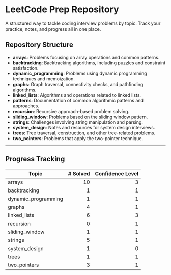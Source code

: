 # LeetCode Prep Repository

A structured way to tackle coding interview problems by topic. Track your practice, notes, and progress all in one place.

## Repository Structure

- **arrays**: Problems focusing on array operations and common patterns.  
- **backtracking**: Backtracking algorithms, including puzzles and constraint satisfaction.  
- **dynamic_programming**: Problems using dynamic programming techniques and memoization.  
- **graphs**: Graph traversal, connectivity checks, and pathfinding algorithms.  
- **linked_lists**: Algorithms and operations related to linked lists.  
- **patterns**: Documentation of common algorithmic patterns and approaches.  
- **recursion**: Recursive approach-based problem solving.  
- **sliding_window**: Problems based on the sliding window pattern.  
- **strings**: Challenges involving string manipulation and parsing.  
- **system_design**: Notes and resources for system design interviews.  
- **trees**: Tree traversal, construction, and other tree-related problems.  
- **two_pointers**: Problems that apply the two-pointer technique.  

---

## Progress Tracking

| Topic               | # Solved | Confidence Level |
|---------------------|---------:|-----------------:|
| arrays              |        10 |                3 |
| backtracking        |        1 |                1 |
| dynamic_programming |        1 |                1 |
| graphs              |        4 |                1 |
| linked_lists        |        6 |                3 |
| recursion           |        0 |                1 |
| sliding_window      |        1 |                1 |
| strings             |        5 |                1 |
| system_design       |        1 |                0 |
| trees               |        1 |                1 |
| two_pointers        |        3 |                1 |